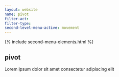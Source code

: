 ```yaml
---
layout: website
name: pivot
filter-act:
filter-type:
second-level-menu-active: movement
---
```


{% include second-menu-elements.html %}

<main class="page-content">
  <div class="text-container">
    <h2>pivot</h2>
    <p>Lorem ipsum dolor sit amet consectetur adipiscing elit</p>
  </div>
</main>
